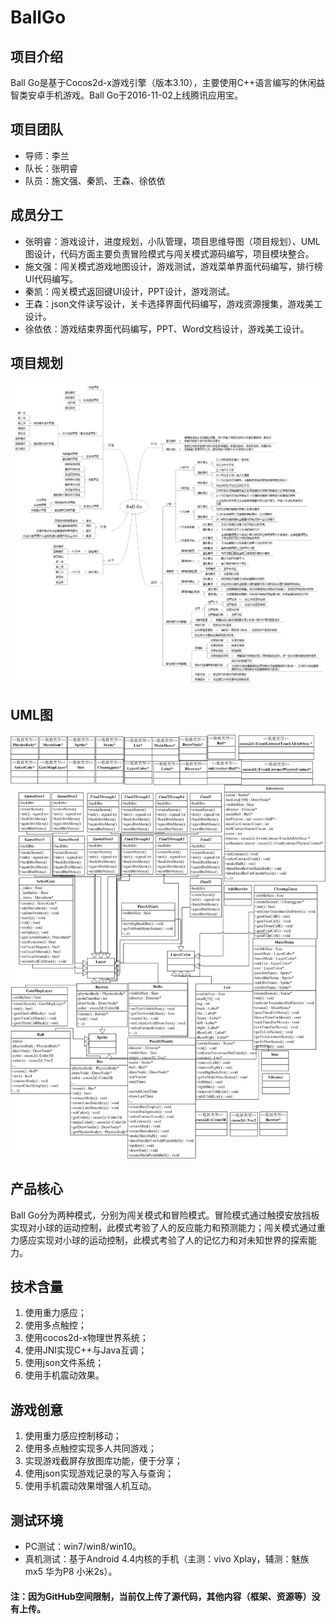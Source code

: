# BallGo

## 项目介绍
Ball Go是基于Cocos2d-x游戏引擎（版本3.10），主要使用C++语言编写的休闲益智类安卓手机游戏。Ball Go于2016-11-02上线腾讯应用宝。

## 项目团队
* 导师：李兰  
* 队长：张明睿  
* 队员：施文强、秦凯、王森、徐依依

## 成员分工
* 张明睿：游戏设计，进度规划，小队管理，项目思维导图（项目规划）、UML图设计，代码方面主要负责冒险模式与闯关模式源码编写，项目模块整合。
* 施文强：闯关模式游戏地图设计，游戏测试，游戏菜单界面代码编写，排行榜UI代码编写。
* 秦凯：闯关模式返回键UI设计，PPT设计，游戏测试。
* 王森：json文件读写设计，关卡选择界面代码编写，游戏资源搜集，游戏美工设计。
* 徐依依：游戏结束界面代码编写，PPT、Word文档设计，游戏美工设计。

## 项目规划
![image](https://github.com/coderZMR/BallGo/blob/main/Resources4ReadMe/BallGo_MindMap.png)

## UML图
![image](https://github.com/coderZMR/BallGo/blob/main/Resources4ReadMe/BallGo_UMLGraph.jpg)

## 产品核心
Ball Go分为两种模式，分别为闯关模式和冒险模式。冒险模式通过触摸安放挡板实现对小球的运动控制，此模式考验了人的反应能力和预测能力；闯关模式通过重力感应实现对小球的运动控制，此模式考验了人的记忆力和对未知世界的探索能力。

## 技术含量
1. 使用重力感应；  
2. 使用多点触控；  
3. 使用cocos2d-x物理世界系统；  
4. 使用JNI实现C++与Java互调；  
5. 使用json文件系统；  
6. 使用手机震动效果。

## 游戏创意
1. 使用重力感应控制移动；
2. 使用多点触控实现多人共同游戏；
3. 实现游戏截屏存放图库功能，便于分享；
4. 使用json实现游戏记录的写入与查询；
5. 使用手机震动效果增强人机互动。

## 测试环境
* PC测试：win7/win8/win10。
* 真机测试：基于Android 4.4内核的手机（主测：vivo Xplay，辅测：魅族mx5  华为P8  小米2s）。


#### 注：因为GitHub空间限制，当前仅上传了源代码，其他内容（框架、资源等）没有上传。
